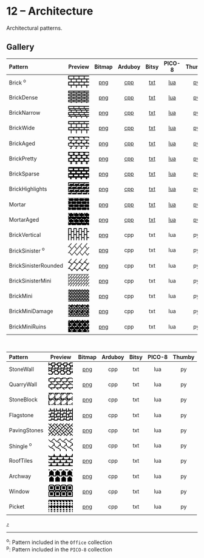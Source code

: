 # 12 – Architecture

Architectural patterns.

## Gallery

| Pattern | Preview | Bitmap | Arduboy | Bitsy | PICO-8 | Thumby |
| :--- | :---: | :---: | :---: | :---: | :---: | :---: |
| Brick <sup>o</sup>| <img src="../previews/Brick.png" width="64" height="32" loading="lazy" alt="" role="none"> | [png](png/Brick.png) | [cpp](Architecture.h#L12-L23) | [txt](Architecture.bitsy.txt#L5-L14) | [lua](architecture.p8.lua#L7-L19) | [py](Architecture.thumby.py#L5-L16) |
| BrickDense | <img src="../previews/BrickDense.png" width="64" height="32" loading="lazy" alt="" role="none"> | [png](png/BrickDense.png) | [cpp](Architecture.h#L25-L36) | [txt](Architecture.bitsy.txt#L16-L25) | [lua](architecture.p8.lua#L21-L33) | [py](Architecture.thumby.py#L18-L29) |
| BrickNarrow | <img src="../previews/BrickNarrow.png" width="64" height="32" loading="lazy" alt="" role="none"> | [png](png/BrickNarrow.png) | [cpp](Architecture.h#L38-L49) | [txt](Architecture.bitsy.txt#L27-L36) | [lua](architecture.p8.lua#L35-L47) | [py](Architecture.thumby.py#L31-L42) |
| BrickWide | <img src="../previews/BrickWide.png" width="64" height="32" loading="lazy" alt="" role="none"> | [png](png/BrickWide.png) | [cpp](Architecture.h#L51-L62) | [txt](Architecture.bitsy.txt#L38-L47) | [lua](architecture.p8.lua#L49-L61) | [py](Architecture.thumby.py#L44-L55) |
| BrickAged | <img src="../previews/BrickAged.png" width="64" height="32" loading="lazy" alt="" role="none"> | [png](png/BrickAged.png) | [cpp](Architecture.h#L64-L75) | [txt](Architecture.bitsy.txt#L49-L58) | [lua](architecture.p8.lua#L63-L75) | [py](Architecture.thumby.py#L57-L68) |
| BrickPretty | <img src="../previews/BrickPointed.png" width="64" height="32" loading="lazy" alt="" role="none"> | [png](png/BrickPointed.png) | [cpp](Architecture.h#L77-L88) | [txt](Architecture.bitsy.txt#L60-L69) | [lua](architecture.p8.lua#L77-L89) | [py](Architecture.thumby.py#L70-L81) |
| BrickSparse | <img src="../previews/BrickSparse.png" width="64" height="32" loading="lazy" alt="" role="none"> | [png](png/BrickSparse.png) | [cpp](Architecture.h#L90-L101) | [txt](Architecture.bitsy.txt#L71-L80) | [lua](architecture.p8.lua#L91-L103) | [py](Architecture.thumby.py#L83-L94) |
| BrickHighlights | <img src="../previews/BrickHighlights.png" width="64" height="32" loading="lazy" alt="" role="none"> | [png](png/BrickHighlights.png) | [cpp](Architecture.h#L103-L114) | [txt](Architecture.bitsy.txt#L82-L91) | [lua](architecture.p8.lua#L105-L117) | [py](Architecture.thumby.py#L96-L107) |
| Mortar | <img src="../previews/Mortar.png" width="64" height="32" loading="lazy" alt="" role="none"> | [png](png/Mortar.png) | [cpp](Architecture.h#L116-L127) | [txt](Architecture.bitsy.txt#L93-L102) | [lua](architecture.p8.lua#L119-L131) | [py](Architecture.thumby.py#L109-L120) |
| MortarAged | <img src="../previews/MortarAged.png" width="64" height="32" loading="lazy" alt="" role="none"> | [png](png/MortarAged.png) | [cpp](Architecture.h#L129-L140) | [txt](Architecture.bitsy.txt#L104-L113) | [lua](architecture.p8.lua#L133-L145) | [py](Architecture.thumby.py#L122-L133) |
| BrickVertical | <img src="../previews/BrickVertical.png" width="64" height="32" loading="lazy" alt="" role="none"> | [png](png/BrickVertical.png) | cpp | txt | lua | py
| BrickSinister <sup>o</sup>| <img src="../previews/BrickSinister.png" width="64" height="32" loading="lazy" alt="" role="none"> | [png](png/BrickSinister.png) | cpp | txt | lua | py
| BrickSinisterRounded| <img src="../previews/BrickSinisterRounded.png" width="64" height="32" loading="lazy" alt="" role="none"> | [png](png/BrickSinisterRounded.png) | cpp | txt | lua | py
| BrickSinisterMini | <img src="../previews/BrickSinisterMini.png" width="64" height="32" loading="lazy" alt="" role="none"> | [png](png/BrickSinisterMini.png) | cpp | txt | lua | py
| BrickMini | <img src="../previews/BrickMini.png" width="64" height="32" loading="lazy" alt="" role="none"> | [png](png/BrickMini.png) | cpp | txt | lua | py
| BrickMiniDamage | <img src="../previews/BrickMiniDamage.png" width="64" height="32" loading="lazy" alt="" role="none"> | [png](png/BrickMiniDamage.png) | cpp | txt | lua | py
| BrickMiniRuins | <img src="../previews/BrickMiniRuins.png" width="64" height="32" loading="lazy" alt="" role="none"> | [png](png/BrickMiniRuins.png) | cpp | txt | lua | py

<br>

| Pattern | Preview | Bitmap | Arduboy | Bitsy | PICO-8 | Thumby |
| :--- | :---: | :---: | :---: | :---: | :---: | :---: |
| StoneWall | <img src="../previews/StoneWall.png" width="64" height="32" loading="lazy" alt="" role="none"> | [png](png/StoneWall.png) | cpp | txt | lua | py
| QuarryWall | <img src="../previews/QuarryWall.png" width="64" height="32" loading="lazy" alt="" role="none"> | [png](png/QuarryWall.png) | cpp | txt | lua | py
| StoneBlock | <img src="../previews/StoneBlock.png" width="64" height="32" loading="lazy" alt="" role="none"> | [png](png/StoneBlock.png) | cpp | txt | lua | py
| Flagstone | <img src="../previews/Flagstone.png" width="64" height="32" loading="lazy" alt="" role="none"> | [png](png/Flagstone.png) | cpp | txt | lua | py
| PavingStones | <img src="../previews/PavingStones.png" width="64" height="32" loading="lazy" alt="" role="none"> | [png](png/PavingStones.png) | cpp | txt | lua | py
| Shingle <sup>o</sup>| <img src="../previews/Shingle.png" width="64" height="32" loading="lazy" alt="" role="none"> | [png](png/Shingle.png) | cpp | txt | lua | py
| RoofTiles | <img src="../previews/RoofTiles.png" width="64" height="32" loading="lazy" alt="" role="none"> | [png](png/RoofTiles.png) | cpp | txt | lua | py
| Archway | <img src="../previews/Archway.png" width="64" height="32" loading="lazy" alt="" role="none"> | [png](png/Archway.png) | cpp | txt | lua | py
| Window | <img src="../previews/Window.png" width="64" height="32" loading="lazy" alt="" role="none"> | [png](png/Window.png) | cpp | txt | lua | py
| Picket | <img src="../previews/Picket.png" width="64" height="32" loading="lazy" alt="" role="none"> | [png](png/Picket.png) | cpp | txt | lua | py

[`⤴`](#gallery)

---

<sup>o</sup>: Pattern included in the `Office` collection  
<sup>p</sup>: Pattern included in the `PICO-8` collection 

<br>
